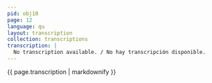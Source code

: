 ```yaml
---
pid: obj10
page: 12
language: qu
layout: transcription
collection: transcriptions
transcription: |
  No transcription available. / No hay transcripción disponible.
---
```


{{ page.transcription | markdownify }}
